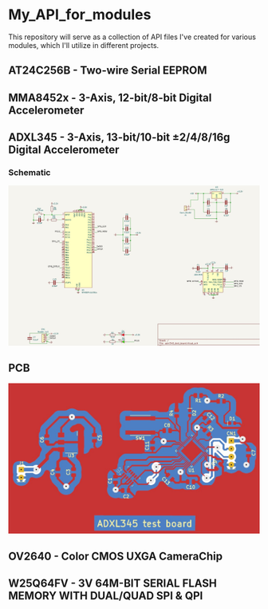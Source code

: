 # My_API_for_modules
This repository will serve as a collection of API files I've created for various modules, which I'll utilize in different projects.

## AT24C256B - Two-wire Serial EEPROM

## MMA8452x - 3-Axis, 12-bit/8-bit Digital Accelerometer

## ADXL345 - 3-Axis, 13-bit/10-bit ±2/4/8/16g Digital Accelerometer
### Schematic
![App Screenshot](https://github.com/ArtemHW/images/blob/main/schematic_adxl345.jpg)
## PCB
![App Screenshot](https://github.com/ArtemHW/images/blob/main/pcb_adxl345.jpg)
## OV2640 - Color CMOS UXGA CameraChip

## W25Q64FV - 3V 64M-BIT SERIAL FLASH MEMORY WITH DUAL/QUAD SPI & QPI
